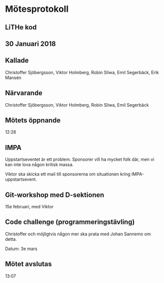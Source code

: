 # Mötesprotokoll
## LiTHe kod
## 30 Januari 2018

## Kallade
Christoffer Sjöbergsson, Viktor Holmberg, Robin Sliwa, Emil Segerbäck, Erik Mansén

## Närvarande
Christoffer Sjöbergsson, Viktor Holmberg, Robin Sliwa, Emil Segerbäck

## Mötets öppnande
12:28

## IMPA
Uppstartseventet är ett problem. Sponsorer vill ha mycket folk där, men vi kan inte lova någon kritisk massa.

Viktor ska skicka ett mail till sponsorerna om situationen kring IMPA-uppstartsevent.

## Git-workshop med D-sektionen
15e februari, med Viktor

## Code challenge (programmeringstävling)
Christoffer och möjligtvis någon mer ska prata med Johan Sannemo om detta.

Datum: 3e mars

## Mötet avslutas
13:07
